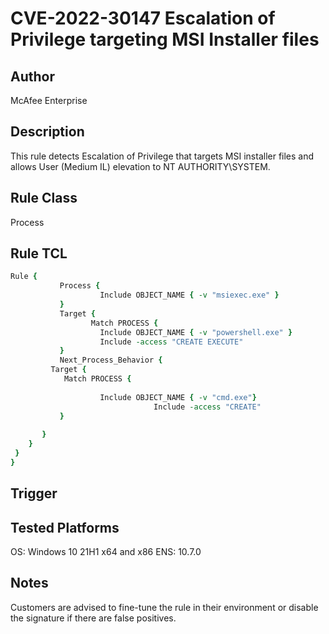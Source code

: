 # CVE-2022-30147 Escalation of Privilege targeting MSI Installer files

## Author
McAfee Enterprise

## Description
This rule detects Escalation of Privilege that targets MSI installer files and allows User (Medium IL) elevation to NT AUTHORITY\SYSTEM.

## Rule Class 
Process

## Rule TCL
```tcl
Rule { 
           Process {
                    Include OBJECT_NAME { -v "msiexec.exe" }
           }
           Target {
                  Match PROCESS {
					Include OBJECT_NAME { -v "powershell.exe" }
					Include -access "CREATE EXECUTE"      
           }
           Next_Process_Behavior {
		 Target { 
			Match PROCESS {
                      
					Include OBJECT_NAME { -v "cmd.exe"}
                          		Include -access "CREATE"
           } 
              
       }
    }
 }
}
```

## Trigger

## Tested Platforms
OS: Windows 10 21H1 x64 and x86
ENS: 10.7.0

## Notes
Customers are advised to fine-tune the rule in their environment or disable the signature if there are false positives.